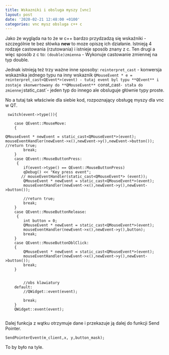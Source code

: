 ```yaml
---
title: Wskazniki i obsluga myszy [vnc]
layout: post
date: '2020-02-21 12:48:00 +0100'
categories: vnc mysz obsluga c++ c
---
```


Jako że wygląda na to że w c++ bardzo przydzadzą się wskaźniki - szczególnie te bez słówka **new** to moze opiszę ich działanie.
Istnieją 4 rodzaje castowania (rzutowania) i istnieje sposób znany z c. Ten drugi a więc sposób z c to:
`(double)zmienna` - Wykonuje castowanie zmiennej na typ double.

 Jednak istnieją też trzy ważne inne sposoby:
`reinterpret_cast` - konwersja wskaznika jednego typu na inny wskaznik
`QMouseEvent * e = reinterpret_cast<QEvent*>(event) - tutaj event byl typu **QEvent** i zostaje skonwertowany do **QMouseEvent**
`const_cast` - stała do zmiennej
`static_cast`- jeden typ do innego ale obsluguje głównie typy proste.


No a tutaj tak właściwie dla siebie kod, rozpoznający obsługę myszy dla vnc w QT.

```
 switch(event->type()){

    case QEvent::MouseMove:
    {

QMouseEvent * newEvent = static_cast<QMouseEvent*>(event);
mouseEventHandler(newEvent->x(),newEvent->y(),newEvent->button());
//return true;
        break;
    }
    case QEvent::MouseButtonPress:
     {
        if(event->type() == QEvent::MouseButtonPress)
        qDebug() << "Key press event";
       // mouseEventHandler(static_cast<QMouseEvent*> (event));
        QMouseEvent * newEvent = static_cast<QMouseEvent*>(event);
        mouseEventHandler(newEvent->x(),newEvent->y(),newEvent->button());

        //return true;
        break;
    }
    case QEvent::MouseButtonRelease:
     {
        int button = 0;
        QMouseEvent * newEvent = static_cast<QMouseEvent*>(event);
        mouseEventHandler(newEvent->x(),newEvent->y(),button);
        break;
    }
    case QEvent::MouseButtonDblClick:
    {
        QMouseEvent * newEvent = static_cast<QMouseEvent*>(event);
        mouseEventHandler(newEvent->x(),newEvent->y(),newEvent->button());
        break;
    }


        //obs klawiatury
    default:
        //QWidget::event(event);

        break;
    }
    QWidget::event(event);


```
Dalej funkcja z wątku otrzymuje dane i przekazuje ją dalej do funkcji Send Pointer.

`SendPointerEvent(m_client,x, y,button_mask);`


To by było na tyle.
